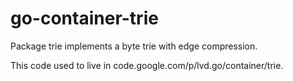 # go-container-trie
Package trie implements a byte trie with edge compression.

This code used to live in code.google.com/p/lvd.go/container/trie.

